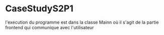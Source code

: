 # CaseStudyS2P1
l'execution du programme est dans la classe Mainn où il s'agit de la partie frontend qui communique avec l'utilisateur
